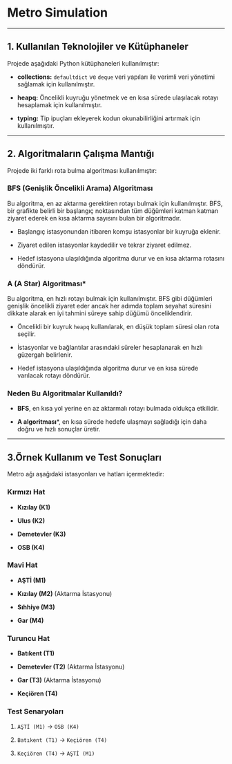 # Metro Simulation
----

## 1. Kullanılan Teknolojiler ve Kütüphaneler

Projede aşağıdaki Python kütüphaneleri kullanılmıştır:

- **collections:** `defaultdict` ve `deque` veri yapıları ile verimli veri yönetimi sağlamak için kullanılmıştır.

- **heapq:** Öncelikli kuyruğu yönetmek ve en kısa sürede ulaşılacak rotayı hesaplamak için kullanılmıştır.

- **typing:** Tip ipuçları ekleyerek kodun okunabilirliğini artırmak için kullanılmıştır.
---

  ## 2. Algoritmaların Çalışma Mantığı
Projede iki farklı rota bulma algoritması kullanılmıştır:

### BFS (Genişlik Öncelikli Arama) Algoritması
Bu algoritma, en az aktarma gerektiren rotayı bulmak için kullanılmıştır. BFS, bir grafikte belirli bir başlangıç noktasından tüm düğümleri katman katman ziyaret ederek en kısa aktarma sayısını bulan bir algoritmadır.
- Başlangıç istasyonundan itibaren komşu istasyonlar bir kuyruğa eklenir.

- Ziyaret edilen istasyonlar kaydedilir ve tekrar ziyaret edilmez.

- Hedef istasyona ulaşıldığında algoritma durur ve en kısa aktarma rotasını döndürür.

### A (A Star) Algoritması*

Bu algoritma, en hızlı rotayı bulmak için kullanılmıştır. BFS gibi düğümleri genişlik öncelikli ziyaret eder ancak her adımda toplam seyahat süresini dikkate alarak en iyi tahmini süreye sahip düğümü önceliklendirir.
- Öncelikli bir kuyruk `heapq` kullanılarak, en düşük toplam süresi olan rota seçilir.

- İstasyonlar ve bağlantılar arasındaki süreler hesaplanarak en hızlı güzergah belirlenir.

- Hedef istasyona ulaşıldığında algoritma durur ve en kısa sürede varılacak rotayı döndürür.
  
### Neden Bu Algoritmalar Kullanıldı?

- **BFS**, en kısa yol yerine en az aktarmalı rotayı bulmada oldukça etkilidir.

- **A algoritması***, en kısa sürede hedefe ulaşmayı sağladığı için daha doğru ve hızlı sonuçlar üretir.
---

## 3.Örnek Kullanım ve Test Sonuçları

Metro ağı aşağıdaki istasyonları ve hatları içermektedir:

### Kırmızı Hat

- **Kızılay (K1)**

- **Ulus (K2)**

- **Demetevler (K3)**

- **OSB (K4)**

### Mavi Hat

- **AŞTİ (M1)**

- **Kızılay (M2)** (Aktarma İstasyonu)

- **Sıhhiye (M3)**

- **Gar (M4)**

### Turuncu Hat

- **Batıkent (T1)**

- **Demetevler (T2)** (Aktarma İstasyonu)

- **Gar (T3)** (Aktarma İstasyonu)

- **Keçiören (T4)**

### Test Senaryoları

1. `AŞTİ (M1)` -> `OSB (K4)`


2. `Batıkent (T1)` -> `Keçiören (T4)`


3. `Keçiören (T4)` -> `AŞTİ (M1)`


  
